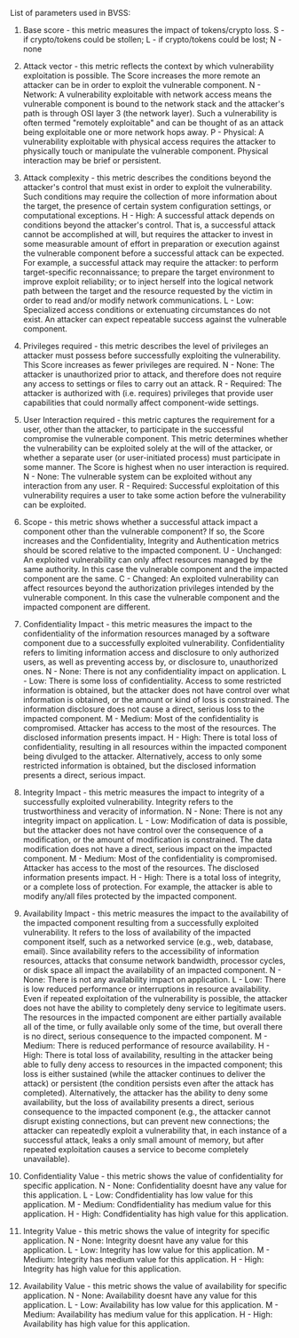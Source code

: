 List of parameters used in BVSS:

1. Base score - this metric measures the impact of tokens/crypto loss.
   S - if crypto/tokens could be stollen;
   L - if crypto/tokens could be lost;
   N - none

2. Attack vector - this metric reflects the context by which vulnerability exploitation is possible. The Score increases the more remote an attacker can be in order to exploit the vulnerable component.
   N - Network: A vulnerability exploitable with network access means the vulnerable component is bound to the network stack and the attacker's path is through OSI layer 3 (the network layer). Such a vulnerability is often termed "remotely exploitable" and can be thought of as an attack being exploitable one or more network hops away.
   P - Physical: A vulnerability exploitable with physical access requires the attacker to physically touch or manipulate the vulnerable component. Physical interaction may be brief or persistent.

3. Attack complexity - this metric describes the conditions beyond the attacker's control that must exist in order to exploit the vulnerability. Such conditions may require the collection of more information about the target, the presence of certain system configuration settings, or computational exceptions.
   H - High: A successful attack depends on conditions beyond the attacker's control. That is, a successful attack cannot be accomplished at will, but requires the attacker to invest in some measurable amount of effort in preparation or execution against the vulnerable component before a successful attack can be expected. For example, a successful attack may require the attacker: to perform target-specific reconnaissance; to prepare the target environment to improve exploit reliability; or to inject herself into the logical network path between the target and the resource requested by the victim in order to read and/or modify network communications.
   L - Low: Specialized access conditions or extenuating circumstances do not exist. An attacker can expect repeatable success against the vulnerable component.

4. Privileges required - this metric describes the level of privileges an attacker must possess before successfully exploiting the vulnerability. This Score increases as fewer privileges are required.
   N - None: The attacker is unauthorized prior to attack, and therefore does not require any access to settings or files to carry out an attack.
   R - Required: The attacker is authorized with (i.e. requires) privileges that provide user capabilities that could normally affect component-wide settings.

5. User Interaction required - this metric captures the requirement for a user, other than the attacker, to participate in the successful compromise the vulnerable component. This metric determines whether the vulnerability can be exploited solely at the will of the attacker, or whether a separate user (or user-initiated process) must participate in some manner. The Score is highest when no user interaction is required.
   N - None: The vulnerable system can be exploited without any interaction from any user.
   R - Required: Successful exploitation of this vulnerability requires a user to take some action before the vulnerability can be exploited.

6. Scope - this metric shows whether a successful attack impact a component other than the vulnerable component? If so, the Score increases and the Confidentiality, Integrity and Authentication metrics should be scored relative to the impacted component.
   U - Unchanged: An exploited vulnerability can only affect resources managed by the same authority. In this case the vulnerable component and the impacted component are the same.
   C - Changed: An exploited vulnerability can affect resources beyond the authorization privileges intended by the vulnerable component. In this case the vulnerable component and the impacted component are different.

7. Confidentiality Impact - this metric measures the impact to the confidentiality of the information resources managed by a software component due to a successfully exploited vulnerability. Confidentiality refers to limiting information access and disclosure to only authorized users, as well as preventing access by, or disclosure to, unauthorized ones.
   N - None: There is not any confidentiality impact on application.
   L - Low: There is some loss of confidentiality. Access to some restricted information is obtained, but the attacker does not have control over what information is obtained, or the amount or kind of loss is constrained. The information disclosure does not cause a direct, serious loss to the impacted component.
   M - Medium: Most of the confidentiality is compromised. Attacker has access to the most of the resources. The disclosed information presents impact.
   H - High: There is total loss of confidentiality, resulting in all resources within the impacted component being divulged to the attacker. Alternatively, access to only some restricted information is obtained, but the disclosed information presents a direct, serious impact.

8. Integrity Impact - this metric measures the impact to integrity of a successfully exploited vulnerability. Integrity refers to the trustworthiness and veracity of information.
   N - None: There is not any integrity impact on application.
   L - Low: Modification of data is possible, but the attacker does not have control over the consequence of a modification, or the amount of modification is constrained. The data modification does not have a direct, serious impact on the impacted component.
   M - Medium: Most of the confidentiality is compromised. Attacker has access to the most of the resources. The disclosed information presents impact.
   H - High: There is a total loss of integrity, or a complete loss of protection. For example, the attacker is able to modify any/all files protected by the impacted component.

9. Availability Impact - this metric measures the impact to the availability of the impacted component resulting from a successfully exploited vulnerability. It refers to the loss of availability of the impacted component itself, such as a networked service (e.g., web, database, email). Since availability refers to the accessibility of information resources, attacks that consume network bandwidth, processor cycles, or disk space all impact the availability of an impacted component.
   N - None: There is not any availability impact on application.
   L - Low: There is low reduced performance or interruptions in resource availability. Even if repeated exploitation of the vulnerability is possible, the attacker does not have the ability to completely deny service to legitimate users. The resources in the impacted component are either partially available all of the time, or fully available only some of the time, but overall there is no direct, serious consequence to the impacted component.
   M - Medium: There is reduced performance of resource availability.
   H - High: There is total loss of availability, resulting in the attacker being able to fully deny access to resources in the impacted component; this loss is either sustained (while the attacker continues to deliver the attack) or persistent (the condition persists even after the attack has completed). Alternatively, the attacker has the ability to deny some availability, but the loss of availability presents a direct, serious consequence to the impacted component (e.g., the attacker cannot disrupt existing connections, but can prevent new connections; the attacker can repeatedly exploit a vulnerability that, in each instance of a successful attack, leaks a only small amount of memory, but after repeated exploitation causes a service to become completely unavailable).

10. Confidentiality Value - this metric shows the value of confidentiality for specific application.
    N - None: Confidentiality doesnt have any value for this application.
    L - Low: Condfidentiality has low value for this application.
    M - Medium: Condfidentiality has medium value for this application.
    H - High: Condfidentiality has high value for this application.

11. Integrity Value - this metric shows the value of integrity for specific application.
    N - None: Integrity doesnt have any value for this application.
    L - Low: Integrity has low value for this application.
    M - Medium: Integrity has medium value for this application.
    H - High: Integrity has high value for this application.

12. Availability Value - this metric shows the value of availability for specific application.
    N - None: Availability doesnt have any value for this application.
    L - Low: Availability has low value for this application.
    M - Medium: Availability has medium value for this application.
    H - High: Availability has high value for this application.

